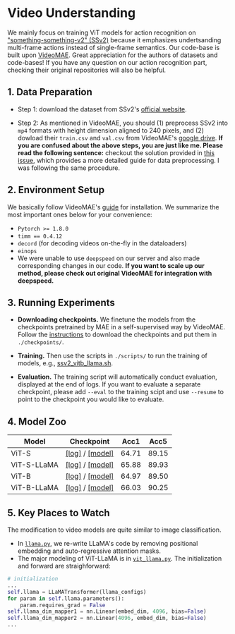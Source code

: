 # Video Understanding

We mainly focus on training ViT models for action recognition on ["something-something-v2" (SSv2)](https://developer.qualcomm.com/software/ai-datasets/something-something) because it emphasizes undertsanding multi-frame actions instead of single-frame semantics. Our code-base is built upon [VideoMAE](https://github.com/MCG-NJU/VideoMAE/). Great appreciation for the authors of datasets and code-bases! If you have any question on our action recognition part, checking their original repositories will also be helpful.

## 1. Data Preparation

* Step 1: download the dataset from SSv2's [official website](https://developer.qualcomm.com/software/ai-datasets/something-something).

* Step 2: As mentioned in VideoMAE, you should (1) preprocess SSv2 into `mp4` formats with height dimension aligned to 240 pixels, and (2) dowload their `train.csv` and `val.csv` from VideoMAE's [google drive](https://drive.google.com/drive/folders/1cfA-SrPhDB9B8ZckPvnh8D5ysCjD-S_I). **If you are confused about the above steps, you are just like me. Please read the following sentence:** checkout the solution provided in [this issue](https://github.com/MCG-NJU/VideoMAE/issues/62#issuecomment-1317957373), which provides a more detailed guide for data preprocessing. I was following the same procedure.

## 2. Environment Setup

We basically follow VideoMAE's [guide](https://github.com/MCG-NJU/VideoMAE/blob/main/INSTALL.md) for installation. We summarize the most important ones below for your convenience:
* `Pytorch >= 1.8.0`
* `timm == 0.4.12`
* `decord` (for decoding videos on-the-fly in the dataloaders)
* `einops`
* We were unable to use `deepspeed` on our server and also made corresponding changes in our code. **If you want to scale up our method, please check out original VideoMAE for integration with deepspeed.**

## 3. Running Experiments


* **Downloading checkpoints.** We finetune the models from the checkpoints pretrained by MAE in a self-supervised way by VideoMAE. Follow the [instructions](./checkpoints/instructions.md) to download the checkpoints and put them in `./checkpoints/`.

* **Training.** Then use the scripts in `./scripts/` to run the training of models, e.g., [ssv2_vitb_llama.sh](./scripts/ssv2_vitb.sh).

* **Evaluation.** The training script will automatically conduct evaluation, displayed at the end of logs. If you want to evaluate a separate checkpoint, please add `--eval` to the training scipt and use `--resume` to point to the checkpoint you would like to evaluate.

## 4. Model Zoo

| Model | Checkpoint | Acc1 | Acc5 |
|---|---|---|---|
| ViT-S | [[log]](https://uofi.box.com/s/notqyv201hz1j3n36yctqfb55xxsfdbz) / [[model]](https://uofi.box.com/s/lyy5xhcnzho2vrfld1fxx9o5jl81g4t2) | 64.71 | 89.15 |
| ViT-S-LLaMA | [[log]](https://uofi.box.com/s/w6y43wawx716oztt2fen2c5ssoa12ytq) / [[model]](https://uofi.box.com/s/9cy9fr5auahk7l8jlmklaoypubduypen) | 65.88 | 89.93 |
ViT-B | [[log]](https://uofi.box.com/s/y4ay6ni8k3jals7e1zw0gkfur3xwkpca) / [[model]](https://uofi.box.com/s/hao0dypy6s353a994u1kzo0owwc8tgc6) | 64.97 | 89.50 |
ViT-B-LLaMA | [[log]](https://uofi.box.com/s/jttcx5q2s6fes8xz38xbdtvx8id90h72) / [[model]](https://uofi.box.com/s/73n9250bi3kah4lf3i58cx06i7b1324r) | 66.03 | 90.25 |

## 5. Key Places to Watch

The modification to video models are quite similar to image classification.

* In [`llama.py`](llama.py), we re-write LLaMA's code by removing positional embedding and auto-regressive attention masks.
* The major modeling of ViT-LLaMA is in [`vit_llama.py`](./modeling_finetune_llama.py). The initialization and forward are straighforward:
```python
# initialization
...
self.llama = LLaMATransformer(llama_configs)
for param in self.llama.parameters():
    param.requires_grad = False
self.llama_dim_mapper1 = nn.Linear(embed_dim, 4096, bias=False)
self.llama_dim_mapper2 = nn.Linear(4096, embed_dim, bias=False)
...
```